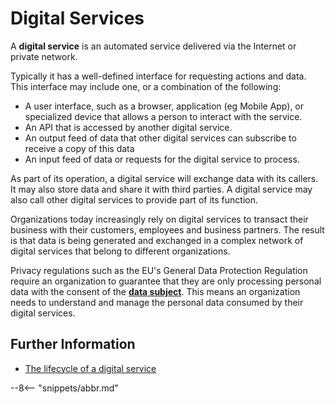 <!-- SPDX-License-Identifier: CC-BY-4.0 -->
<!-- Copyright Contributors to the ODPi Egeria project. -->

# Digital Services

A **digital service** is an automated service delivered via the Internet or private network.

Typically it has a well-defined interface for requesting actions and data. This interface may include one, or a combination of the following:

* A user interface, such as a browser, application (eg Mobile App), or specialized device that allows
a person to interact with the service.  
* An API that is accessed by another digital service.
* An output feed of data that other digital services can subscribe to receive a copy of this data
* An input feed of data or requests for the digital service to process.

As part of its operation, a digital service will exchange data with its callers. It may also store data and share it with third parties. A digital service may also call other digital services to provide part of its function.

Organizations today increasingly rely on digital services to transact their business with their customers, employees and business partners. The result is that data is being generated and exchanged in a complex network of digital services that belong to different organizations.

Privacy regulations such as the EU's General Data Protection Regulation require an organization to guarantee that they are only processing personal data with the consent of the **[data subject](/practices/roles/data-subject-role)**. This means an organization needs to understand and manage the personal data consumed by their digital services.

## Further Information

* [The lifecycle of a digital service](/practices/digital-services/digital-service-lifecycle)



--8<-- "snippets/abbr.md"

